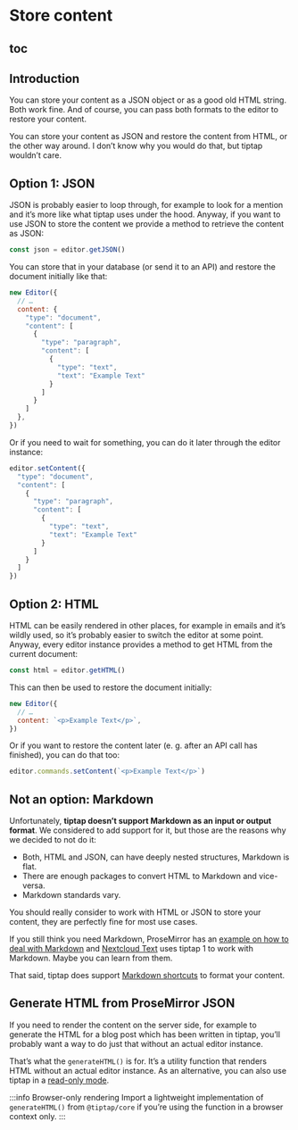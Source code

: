 # Store content

## toc

## Introduction
You can store your content as a JSON object or as a good old HTML string. Both work fine. And of course, you can pass both formats to the editor to restore your content.

You can store your content as JSON and restore the content from HTML, or the other way around. I don’t know why you would do that, but tiptap wouldn’t care.

## Option 1: JSON
JSON is probably easier to loop through, for example to look for a mention and it’s more like what tiptap uses under the hood. Anyway, if you want to use JSON to store the content we provide a method to retrieve the content as JSON:

```js
const json = editor.getJSON()
```

You can store that in your database (or send it to an API) and restore the document initially like that:

```js
new Editor({
  // …
  content: {
    "type": "document",
    "content": [
      {
        "type": "paragraph",
        "content": [
          {
            "type": "text",
            "text": "Example Text"
          }
        ]
      }
    ]
  },
})
```

Or if you need to wait for something, you can do it later through the editor instance:

```js
editor.setContent({
  "type": "document",
  "content": [
    {
      "type": "paragraph",
      "content": [
        {
          "type": "text",
          "text": "Example Text"
        }
      ]
    }
  ]
})
```

## Option 2: HTML
HTML can be easily rendered in other places, for example in emails and it’s wildly used, so it’s probably easier to switch the editor at some point. Anyway, every editor instance provides a method to get HTML from the current document:

```js
const html = editor.getHTML()
```

This can then be used to restore the document initially:

```js
new Editor({
  // …
  content: `<p>Example Text</p>`,
})
```

Or if you want to restore the content later (e. g. after an API call has finished), you can do that too:
```js
editor.commands.setContent(`<p>Example Text</p>`)
```

## Not an option: Markdown

Unfortunately, **tiptap doesn’t support Markdown as an input or output format**. We considered to add support for it, but those are the reasons why we decided to not do it:

* Both, HTML and JSON, can have deeply nested structures, Markdown is flat.
* There are enough packages to convert HTML to Markdown and vice-versa.
* Markdown standards vary.

You should really consider to work with HTML or JSON to store your content, they are perfectly fine for most use cases.

If you still think you need Markdown, ProseMirror has an [example on how to deal with Markdown](https://prosemirror.net/examples/markdown/) and [Nextcloud Text](https://github.com/nextcloud/text) uses tiptap 1 to work with Markdown. Maybe you can learn from them.

That said, tiptap does support [Markdown shortcuts](/examples/markdown-shortcuts) to format your content.

## Generate HTML from ProseMirror JSON
If you need to render the content on the server side, for example to generate the HTML for a blog post which has been written in tiptap, you’ll probably want a way to do just that without an actual editor instance.

That’s what the `generateHTML()` is for. It’s a utility function that renders HTML without an actual editor instance. As an alternative, you can also use tiptap in a [read-only mode](/examples/read-only).

:::info Browser-only rendering
Import a lightweight implementation of `generateHTML()` from `@tiptap/core` if you’re using the function in a browser context only.
:::

<demo name="Api/Schema/GenerateHTML" highlight="6,43-48"/>
